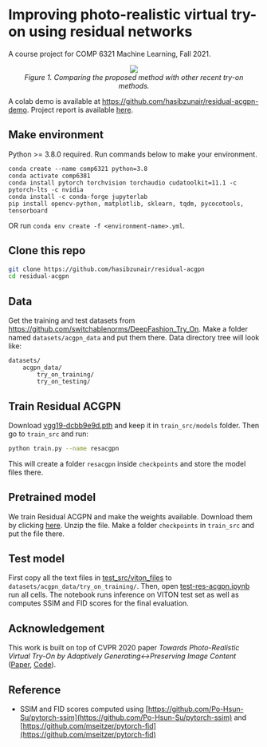 # Improving photo-realistic virtual try-on using residual networks

A course project for COMP 6321 Machine Learning, Fall 2021.

<p align="center">
    <a href="#"><img src="./media/vis.png"></a> <br/>
    <em>
    Figure 1. Comparing the proposed method with other recent try-on methods.
    </em>
</p>

A colab demo is available at https://github.com/hasibzunair/residual-acgpn-demo. Project report is available [here](WILL_BE_ADDED).

## Make environment
Python >= 3.8.0 required. Run commands below to make your environment.
```
conda create --name comp6321 python=3.8
conda activate comp6381
conda install pytorch torchvision torchaudio cudatoolkit=11.1 -c pytorch-lts -c nvidia
conda install -c conda-forge jupyterlab
pip install opencv-python, matplotlib, sklearn, tqdm, pycocotools, tensorboard
```
OR run `conda env create -f <environment-name>.yml`.

## Clone this repo

```sh
git clone https://github.com/hasibzunair/residual-acgpn
cd residual-acgpn
```

## Data
    
Get the training and test datasets from https://github.com/switchablenorms/DeepFashion_Try_On. Make a folder named `datasets/acgpn_data` and put them there. Data directory tree will look like:

```
datasets/
    acgpn_data/
        try_on_training/
        try_on_testing/
```
    
## Train Residual ACGPN

Download [vgg19-dcbb9e9d.pth](https://github.com/hasibzunair/residual-acgpn/releases/download/tag/v0.1/vgg19-dcbb9e9d.pth) and keep it in `train_src/models` folder. Then go to `train_src` and run:

```sh
python train.py --name resacgpn
```
This will create a folder `resacgpn` inside `checkpoints` and store the model files there.

## Pretrained model

We train Residual ACGPN and make the weights available. Download them by clicking [here](https://github.com/hasibzunair/residual-acgpn-demo/releases/download/v1.0/resacgpn.zip). Unzip the file. Make a folder `checkpoints` in `train_src` and put the file there.
    
## Test model
First copy all the text files in [test_src/viton_files](test_src/viton_files) to `datasets/acgpn_data/try_on_training/`. Then, open [test-res-acgpn.ipynb](test_src/notebooks/test-res-acgpn.ipynb) run all cells. The notebook runs inference on VITON test set as well as computes SSIM and FID scores for the final evaluation.


## Acknowledgement
This work is built on top of CVPR 2020 paper *Towards Photo-Realistic Virtual Try-On by Adaptively
Generating↔Preserving Image Content* ([Paper](https://arxiv.org/pdf/2003.05863.pdf), [Code](https://github.com/switchablenorms/DeepFashion_Try_On)).

## Reference
* SSIM and FID scores computed using [https://github.com/Po-Hsun-Su/pytorch-ssim](https://github.com/Po-Hsun-Su/pytorch-ssim) and [https://github.com/mseitzer/pytorch-fid](https://github.com/mseitzer/pytorch-fid)
